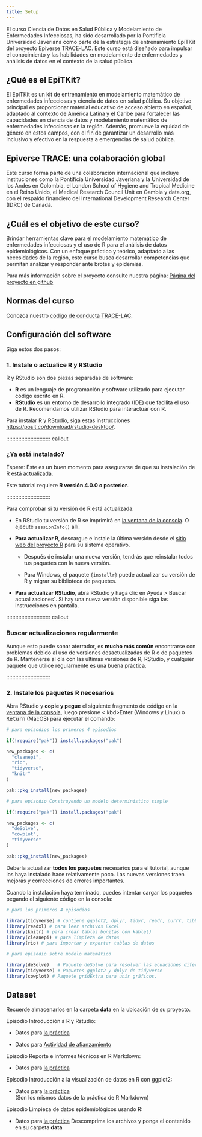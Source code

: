 ```yaml
---
title: Setup
---
```


El curso Ciencia de Datos en Salud Pública y 
Modelamiento de Enfermedades Infecciosas, 
ha sido desarrollado por la Pontificia Universidad Javeriana 
como parte de la estrategia de entrenamiento EpiTKit 
del proyecto Epiverse TRACE-LAC. 
Este curso está diseñado para impulsar el conocimiento y 
las habilidades en modelamiento de enfermedades y 
análisis de datos en el contexto de la salud pública.  
  
## ¿Qué es el EpiTKit?  
  
El EpiTKit es un kit de entrenamiento en modelamiento matemático de 
enfermedades infecciosas y ciencia de datos en salud pública. 
Su objetivo principal es proporcionar material educativo de 
acceso abierto en español, adaptado al contexto de América Latina y 
el Caribe para fortalecer las capacidades en ciencia de datos y 
modelamiento matemático de enfermedades infecciosas en la región. 
Además, promueve la equidad de género en estos campos, 
con el fin de garantizar un desarrollo más inclusivo y 
efectivo en la respuesta a emergencias de salud pública.

## Epiverse TRACE: una colaboración global   
  
Este curso forma parte de una colaboración internacional que incluye 
instituciones como la Pontificia Universidad Javeriana y 
la Universidad de los Andes en Colombia, 
el London School of Hygiene and Tropical Medicine en el Reino Unido, 
el Medical Research Council Unit en Gambia y data.org, 
con el respaldo financiero del 
International Development Research Center (IDRC) de Canadá.  
  
## ¿Cuál es el objetivo de este curso?   
    
Brindar herramientas clave para el modelamiento matemático de 
enfermedades infecciosas y el uso de R para el análisis de datos epidemiológicos. 
Con un enfoque práctico y teórico, 
adaptado a las necesidades de la región, 
este curso busca desarrollar competencias que  permitan analizar y 
responder ante brotes y epidemias.  
  
Para más información sobre el proyecto consulte nuestra página: 
[Página del proyecto en github](https://epiverse-trace.github.io/epi-training-kit/)


## Normas del curso

Conozca nuestro 
[código de conducta TRACE-LAC](https://drive.google.com/file/d/1z9EecMJR0CIyrUI6hzUugS4i9aAgSD-5/view?usp=sharing).

## Configuración del software

Siga estos dos pasos:

### 1. Instale o actualice R y RStudio

R y RStudio son dos piezas separadas de software: 

* **R** es un lenguaje de programación y software utilizado para ejecutar código escrito en R.
* **RStudio** es un entorno de desarrollo integrado (IDE) que facilita el uso de R. Recomendamos utilizar RStudio para interactuar con R. 

Para instalar R y RStudio, siga estas instrucciones <https://posit.co/download/rstudio-desktop/>.

::::::::::::::::::::::::::::: callout

### ¿Ya está instalado? 

Espere: Este es un buen momento para asegurarse de que su instalación de R está actualizada.

Este tutorial requiere **R versión 4.0.0 o posterior**.

:::::::::::::::::::::::::::::

Para comprobar si tu versión de R está actualizada:

- En RStudio tu versión de R se imprimirá en [la ventana de la consola](https://docs.posit.co/ide/user/ide/guide/code/console.html). O ejecute `sessionInfo()` allí.

- **Para actualizar R**, descargue e instale la última versión desde el [sitio web del proyecto R](https://cran.rstudio.com/) para su sistema operativo.

  - Después de instalar una nueva versión, tendrás que reinstalar todos tus paquetes con la nueva versión. 

  - Para Windows, el paquete `{installr}` puede actualizar su versión de R y migrar su biblioteca de paquetes.

- **Para actualizar RStudio**, abra RStudio y haga clic en 
Ayuda > Buscar actualizaciones`. Si hay una nueva versión disponible siga las 
instrucciones en pantalla.

::::::::::::::::::::::::::::: callout

### Buscar actualizaciones regularmente

Aunque esto puede sonar aterrador, es **mucho más común** encontrarse con problemas debido al uso de versiones desactualizadas de R o de paquetes de R. Mantenerse al día con las últimas versiones de R, RStudio, y cualquier paquete que utilice regularmente es una buena práctica.

:::::::::::::::::::::::::::::

### 2. Instale los paquetes R necesarios

<!--
During the tutorial, we will need a number of R packages. Packages contain useful R code written by other people. We will use packages from the [Epiverse-TRACE](https://epiverse-trace.github.io/). 
-->

Abra RStudio y **copie y pegue** el siguiente fragmento de código en la [ventana de la consola](https://docs.posit.co/ide/user/ide/guide/code/console.html), luego presione < kbd>Enter</kbd> (Windows y Linux) o <kbd>Return</kbd> (MacOS) para ejecutar el comando:

```r
# para episodios los primeros 4 episodios

if(!require("pak")) install.packages("pak")

new_packages <- c(
  "cleanepi",
  "rio",
  "tidyverse",
  "knitr"
)

pak::pkg_install(new_packages)
```

```r
# para episodio Construyendo un modelo deterministico simple

if(!require("pak")) install.packages("pak")

new_packages <- c(
  "deSolve",
  "cowplot",
  "tidyverse"
)

pak::pkg_install(new_packages)
```

Debería actualizar **todos los paquetes** necesarios para el tutorial, aunque los haya instalado hace relativamente poco. Las nuevas versiones traen mejoras y correcciones de errores importantes.

Cuando la instalación haya terminado, puedes intentar cargar los paquetes pegando el siguiente código en la consola:

```r
# para los primeros 4 episodios

library(tidyverse) # contiene ggplot2, dplyr, tidyr, readr, purrr, tibble
library(readxl) # para leer archivos Excel
library(knitr) # para crear tablas bonitas con kable()
library(cleanepi) # para limpieza de datos
library(rio) # para importar y exportar tablas de datos
```

```r
# para episodio sobre modelo matemático

library(deSolve)   # Paquete deSolve para resolver las ecuaciones diferenciales
library(tidyverse) # Paquetes ggplot2 y dplyr de tidyverse
library(cowplot) # Paquete gridExtra para unir gráficos.
```

## Dataset

Recuerde almacenarlos en la carpeta **data** en la ubicación de su proyecto.

Episodio Introducción a R y Rstudio:  

- Datos para [la práctica](https://raw.githubusercontent.com/TRACE-LAC/TRACE-LAC-data/main/datos_covid.xlsx)   

- Datos para [Actividad de afianzamiento](https://github.com/TRACE-LAC/TRACE-LAC-data/raw/refs/heads/main/otros/datos_limpios_covid.RDS) 

Episodio Reporte e informes técnicos en R Markdown:  
 
- Datos para [la práctica](https://github.com/TRACE-LAC/TRACE-LAC-data/blob/main/otros/muestra_covid.RDS?raw=true)    
 
Episodio Introducción a la visualización de datos en R con ggplot2:

- Datos para [la práctica](https://github.com/TRACE-LAC/TRACE-LAC-data/blob/main/otros/muestra_covid.RDS?raw=true)   
(Son los mismos datos de la práctica de R Markdown)

Episodio Limpieza de datos epidemiológicos usando R:

- Datos para [la práctica](https://github.com/TRACE-LAC/TRACE-LAC-data/raw/main/data_limpieza.zip) Descomprima los archivos y ponga el contenido en su carpeta **data**
